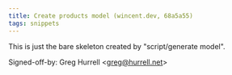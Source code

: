 ```yaml
---
title: Create products model (wincent.dev, 68a5a55)
tags: snippets
---
```


This is just the bare skeleton created by "script/generate model".

Signed-off-by: Greg Hurrell &lt;greg@hurrell.net&gt;
